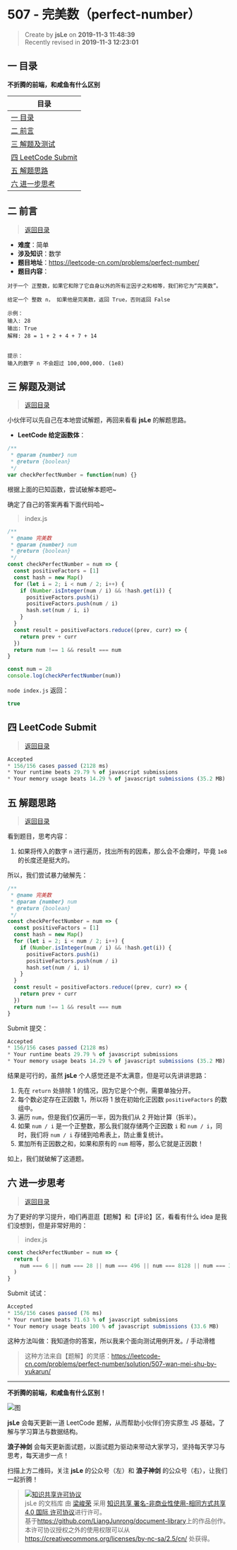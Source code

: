 # 507 - 完美数（perfect-number）

> Create by **jsLe** on **2019-11-3 11:48:39**  
> Recently revised in **2019-11-3 12:23:01**

## <a name="chapter-one" id="chapter-one"></a>一 目录

**不折腾的前端，和咸鱼有什么区别**

| 目录                                                                                             |
| ------------------------------------------------------------------------------------------------ |
| [一 目录](#chapter-one)                                                                          |
| <a name="catalog-chapter-two" id="catalog-chapter-two"></a>[二 前言](#chapter-two)               |
| <a name="catalog-chapter-three" id="catalog-chapter-three"></a>[三 解题及测试](#chapter-three)   |
| <a name="catalog-chapter-four" id="catalog-chapter-four"></a>[四 LeetCode Submit](#chapter-four) |
| <a name="catalog-chapter-five" id="catalog-chapter-five"></a>[五 解题思路](#chapter-five)        |
| <a name="catalog-chapter-six" id="catalog-chapter-six"></a>[六 进一步思考](#chapter-six)         |

## <a name="chapter-two" id="chapter-two"></a>二 前言

> [返回目录](#chapter-one)

- **难度**：简单
- **涉及知识**：数学
- **题目地址**：https://leetcode-cn.com/problems/perfect-number/
- **题目内容**：

```
对于一个 正整数，如果它和除了它自身以外的所有正因子之和相等，我们称它为“完美数”。

给定一个 整数 n， 如果他是完美数，返回 True，否则返回 False

示例：
输入: 28
输出: True
解释: 28 = 1 + 2 + 4 + 7 + 14
 

提示：
输入的数字 n 不会超过 100,000,000. (1e8)
```

## <a name="chapter-three" id="chapter-three"></a>三 解题及测试

> [返回目录](#chapter-one)

小伙伴可以先自己在本地尝试解题，再回来看看 **jsLe** 的解题思路。

- **LeetCode 给定函数体**：

```js
/**
 * @param {number} num
 * @return {boolean}
 */
var checkPerfectNumber = function(num) {}
```

根据上面的已知函数，尝试破解本题吧~

确定了自己的答案再看下面代码哈~

> index.js

```js
/**
 * @name 完美数
 * @param {number} num
 * @return {boolean}
 */
const checkPerfectNumber = num => {
  const positiveFactors = [1]
  const hash = new Map()
  for (let i = 2; i < num / 2; i++) {
    if (Number.isInteger(num / i) && !hash.get(i)) {
      positiveFactors.push(i)
      positiveFactors.push(num / i)
      hash.set(num / i, i)
    }
  }
  const result = positiveFactors.reduce((prev, curr) => {
    return prev + curr
  })
  return num !== 1 && result === num
}

const num = 28
console.log(checkPerfectNumber(num))
```

`node index.js` 返回：

```js
true
```

## <a name="chapter-four" id="chapter-four"></a>四 LeetCode Submit

> [返回目录](#chapter-one)

```js
Accepted
* 156/156 cases passed (2128 ms)
* Your runtime beats 29.79 % of javascript submissions
* Your memory usage beats 14.29 % of javascript submissions (35.2 MB)
```

## <a name="chapter-five" id="chapter-five"></a>五 解题思路

> [返回目录](#chapter-one)

看到题目，思考内容：

1. 如果将传入的数字 `n` 进行遍历，找出所有的因素，那么会不会爆时，毕竟 `1e8` 的长度还是挺大的。

所以，我们尝试暴力破解先：

```js
/**
 * @name 完美数
 * @param {number} num
 * @return {boolean}
 */
const checkPerfectNumber = num => {
  const positiveFactors = [1]
  const hash = new Map()
  for (let i = 2; i < num / 2; i++) {
    if (Number.isInteger(num / i) && !hash.get(i)) {
      positiveFactors.push(i)
      positiveFactors.push(num / i)
      hash.set(num / i, i)
    }
  }
  const result = positiveFactors.reduce((prev, curr) => {
    return prev + curr
  })
  return num !== 1 && result === num
}
```

Submit 提交：

```js
Accepted
* 156/156 cases passed (2128 ms)
* Your runtime beats 29.79 % of javascript submissions
* Your memory usage beats 14.29 % of javascript submissions (35.2 MB)
```

结果是可行的，虽然 **jsLe** 个人感觉还是不太满意，但是可以先讲讲思路：

1. 先在 `return` 处排除 1 的情况，因为它是个个例，需要单独分开。
2. 每个数必定存在正因数 1，所以将 1 放在初始化正因数 `positiveFactors` 的数组中。
3. 遍历 `num`，但是我们仅遍历一半，因为我们从 2 开始计算（拆半）。
4. 如果 `num / i` 是一个正整数，那么我们就存储两个正因数 `i` 和 `num / i`，同时，我们将 `num / i` 存储到哈希表上，防止重复统计。
5. 累加所有正因数之和，如果和原有的 `num` 相等，那么它就是正因数！

如上，我们就破解了这道题。

## <a name="chapter-six" id="chapter-six"></a>六 进一步思考

> [返回目录](#chapter-one)

为了更好的学习提升，咱们再逛逛【题解】和【评论】区，看看有什么 idea 是我们没想到，但是非常好用的：

> index.js

```js
const checkPerfectNumber = num => {
  return (
    num === 6 || num === 28 || num === 496 || num === 8128 || num === 33550336
  )
}
```

Submit 试试：

```js
Accepted
* 156/156 cases passed (76 ms)
* Your runtime beats 71.63 % of javascript submissions
* Your memory usage beats 100 % of javascript submissions (33.6 MB)
```

这种方法叫做：我知道你的答案，所以我来个面向测试用例开发。/ 手动滑稽

> 这种方法来自【题解】的灵感：https://leetcode-cn.com/problems/perfect-number/solution/507-wan-mei-shu-by-yukarun/

---

**不折腾的前端，和咸鱼有什么区别！**

![图](../../../public-repertory/img/z-index-small.png)

**jsLe** 会每天更新一道 LeetCode 题解，从而帮助小伙伴们夯实原生 JS 基础，了解与学习算法与数据结构。

**浪子神剑** 会每天更新面试题，以面试题为驱动来带动大家学习，坚持每天学习与思考，每天进步一点！

扫描上方二维码，关注 **jsLe** 的公众号（左）和 **浪子神剑** 的公众号（右），让我们一起折腾！

> <a rel="license" href="http://creativecommons.org/licenses/by-nc-sa/4.0/"><img alt="知识共享许可协议" style="border-width:0" src="https://i.creativecommons.org/l/by-nc-sa/4.0/88x31.png" /></a><br /><span xmlns:dct="http://purl.org/dc/terms/" property="dct:title">jsLe 的文档库</span> 由 <a xmlns:cc="http://creativecommons.org/ns#" href="https://github.com/LiangJunrong/document-library" property="cc:attributionName" rel="cc:attributionURL">梁峻荣</a> 采用 <a rel="license" href="http://creativecommons.org/licenses/by-nc-sa/4.0/">知识共享 署名-非商业性使用-相同方式共享 4.0 国际 许可协议</a>进行许可。<br />基于<a xmlns:dct="http://purl.org/dc/terms/" href="https://github.com/LiangJunrong/document-library" rel="dct:source">https://github.com/LiangJunrong/document-library</a>上的作品创作。<br />本许可协议授权之外的使用权限可以从 <a xmlns:cc="http://creativecommons.org/ns#" href="https://creativecommons.org/licenses/by-nc-sa/2.5/cn/" rel="cc:morePermissions">https://creativecommons.org/licenses/by-nc-sa/2.5/cn/</a> 处获得。
